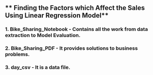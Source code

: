 ## ** Finding the Factors which Affect the Sales Using Linear Regression Model**
### 1. Bike_Sharing_Notebook - Contains all the work from data extraction to Model Evaluation.
### 2. Bike_Sharing_PDF - It provides solutions to business problems.
### 3. day_csv - It is a data file. 
